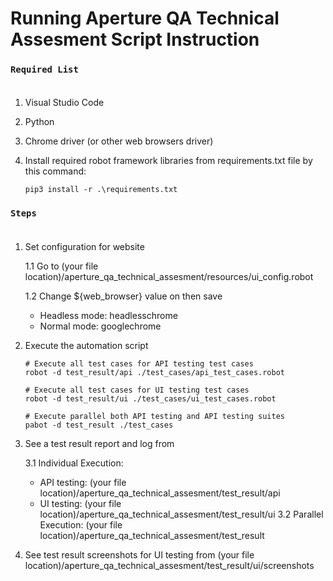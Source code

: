 # Running Aperture QA Technical Assesment Script Instruction

### `Required List`<br><br>
1. Visual Studio Code
2. Python
3. Chrome driver (or other web browsers driver)
4. Install required robot framework libraries from requirements.txt file by this command:<br>
   
   ```
   pip3 install -r .\requirements.txt
   ```
### `Steps`<br><br>
1. Set configuration for website<br>

   1.1 Go to (your file location)/aperture_qa_technical_assesment/resources/ui_config.robot

   1.2 Change ${web_browser} value on then save
   - Headless mode: headlesschrome
   - Normal mode: googlechrome

2. Execute the automation script

   ```
   # Execute all test cases for API testing test cases
   robot -d test_result/api ./test_cases/api_test_cases.robot
   
   # Execute all test cases for UI testing test cases
   robot -d test_result/ui ./test_cases/ui_test_cases.robot

   # Execute parallel both API testing and API testing suites
   pabot -d test_result ./test_cases

3. See a test result report and log from
   
   3.1 Individual Execution:
   + API testing: (your file location)/aperture_qa_technical_assesment/test_result/api
    + UI testing: (your file location)/aperture_qa_technical_assesment/test_result/ui
   3.2 Parallel Execution: (your file location)/aperture_qa_technical_assesment/test_result

4. See test result screenshots for UI testing from (your file location)/aperture_qa_technical_assesment/test_result/ui/screenshots

